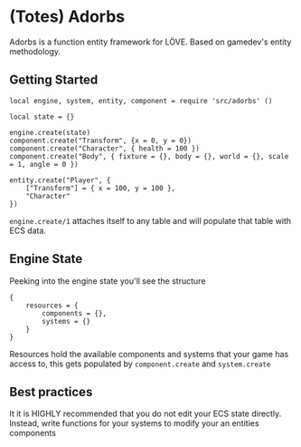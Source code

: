 # (Totes) Adorbs

Adorbs is a function entity framework for LÖVE. Based on gamedev's entity
methodology.


## Getting Started

```
local engine, system, entity, component = require 'src/adorbs' ()

local state = {}

engine.create(state)
component.create("Transform", {x = 0, y = 0})
component.create("Character", { health = 100 })
component.create("Body", { fixture = {}, body = {}, world = {}, scale = 1, angle = 0 })

entity.create("Player", {
    ["Transform"] = { x = 100, y = 100 },
    "Character"
})
```

`engine.create/1` attaches itself to any table and will populate that table with ECS data.


## Engine State

Peeking into the engine state you'll see the structure

```
{
    resources = {
        components = {},
        systems = {}
    }
}
```

Resources hold the available components and systems that your game has access to, this
gets populated by `component.create` and `system.create`

## Best practices

It it is HIGHLY recommended that you do not edit your ECS state directly. Instead, write
functions for your systems to modify your an entities components
